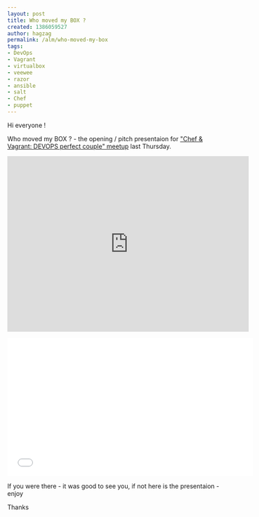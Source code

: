 ```yaml
---
layout: post
title: Who moved my BOX ?
created: 1386059527
author: hagzag
permalink: /alm/who-moved-my-box
tags:
- DevOps
- Vagrant
- virtualbox
- veewee
- razor
- ansible
- salt
- Chef
- puppet
---
```

<p>Hi everyone !</p>

<p>Who moved my BOX ? - the opening / pitch presentaion for <a href="http://www.meetup.com/full-stack-developer-il/events/148415092/">&quot;Chef &amp; Vagrant: DEVOPS perfect couple&quot; meetup</a>&nbsp;last Thursday.</p>

<p><iframe frameborder="0" height="400" src="http://prezi.com/embed/tpmzmzaz0vcy/?bgcolor=ffffff&amp;lock_to_path=0&amp;autoplay=0&amp;autohide_ctrls=0&amp;features=undefined&amp;disabled_features=undefined" width="550"></iframe></p>

<p><iframe allowfullscreen="" frameborder="0" height="315" src="//www.youtube.com/embed/TnnHgxOtM_k" width="560"></iframe></p>

<p>If you were there - it was good to see you, if not here is the presentaion - enjoy</p>

<p>Thanks</p>
